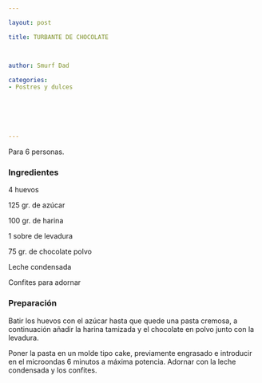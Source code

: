 ```yaml
---

layout: post

title: TURBANTE DE CHOCOLATE



author: Smurf Dad

categories:
- Postres y dulces






---
```


Para 6 personas.

<h3>Ingredientes</h3>

4 huevos

125 gr. de azúcar

100 gr. de harina

1 sobre de levadura

75 gr. de chocolate polvo

Leche condensada

Confites para adornar

<h3>Preparación</h3>

Batir los huevos con el azúcar hasta que quede una pasta cremosa, a continuación añadir la harina tamizada y el chocolate en polvo junto con la levadura.

Poner la pasta en un molde tipo cake, previamente engrasado e introducir en el microondas 6 minutos a máxima potencia. Adornar con la leche condensada y los confites.
